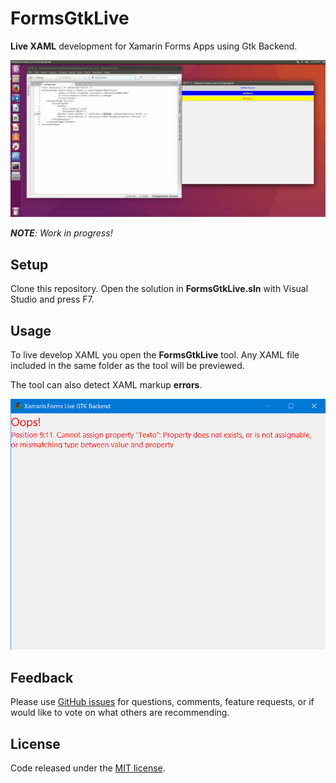 # FormsGtkLive

**Live XAML** development for Xamarin Forms Apps using Gtk Backend.

<p align="center">
<img src="images/livexamlgtklinux.gif" />
</p>

***NOTE**: Work in progress!*

## Setup

Clone this repository. Open the solution in **FormsGtkLive.sln** with Visual Studio and press F7.

## Usage

To live develop XAML you open the **FormsGtkLive** tool. Any XAML file included in the same folder as the  tool will be previewed.

The tool can also detect XAML markup **errors**.

![](images/errors.png)

## Feedback 

Please use [GitHub issues](https://github.com/jsuarezruiz/FormsGtkLive/issues) for questions, comments, feature requests, or if would like to vote on what others are recommending.

## License

Code released under the [MIT license](https://opensource.org/licenses/MIT).
